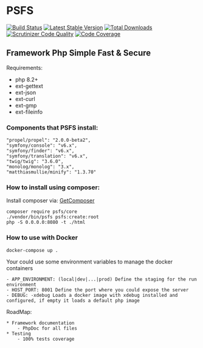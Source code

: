 # PSFS
[![Build Status](https://travis-ci.org/psfs/core.svg?branch=master)](https://travis-ci.org/psfs/core)
[![Latest Stable Version](https://poser.pugx.org/psfs/core/v/stable)](https://packagist.org/packages/psfs/core) 
[![Total Downloads](https://poser.pugx.org/psfs/core/downloads)](https://packagist.org/packages/psfs/core) 
[![Scrutinizer Code Quality](https://scrutinizer-ci.com/g/psfs/core/badges/quality-score.png?b=master)](https://scrutinizer-ci.com/g/psfs/core/?branch=master)
[![Code Coverage](https://scrutinizer-ci.com/g/psfs/core/badges/coverage.png?b=master)](https://scrutinizer-ci.com/g/psfs/core/?branch=master)

## Framework Php Simple Fast & Secure

Requirements:

* php 8.2+
* ext-gettext
* ext-json
* ext-curl
* ext-gmp
* ext-fileinfo

### Components that PSFS install:

```
"propel/propel": "2.0.0-beta2",
"symfony/console": "v6.x",
"symfony/finder": "v6.x",
"symfony/translation": "v6.x",
"twig/twig": "3.6.0",
"monolog/monolog": "3.x",
"matthiasmullie/minify": "1.3.70"
```

### How to install using composer:

Install composer via: [GetComposer](https://getcomposer.org/download/)
   
```
composer require psfs/core
./vendor/bin/psfs psfs:create:root
php -S 0.0.0.0:8080 -t ./html
```

### How to use with Docker
```
docker-compose up .
```
Your could use some environment variables to manage the docker containers
```
- APP_ENVIRONMENT: (local|dev|...|prod) Define the staging for the run environment
- HOST_PORT: 8001 Define the port where you could expose the server
- DEBUG: -xdebug Loads a docker image with xdebug installed and configured, if empty it loads a default php image
```


RoadMap:

    * Framework documentation
        - PhpDoc for all files
    * Testing
        - 100% tests coverage

